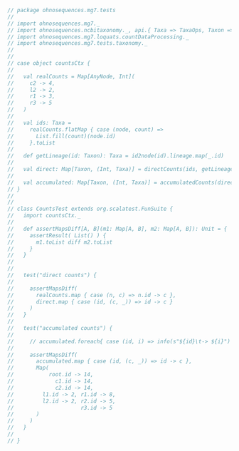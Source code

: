 
```scala
// package ohnosequences.mg7.tests
//
// import ohnosequences.mg7._
// import ohnosequences.ncbitaxonomy._, api.{ Taxa => TaxaOps, Taxon => _, _ }
// import ohnosequences.mg7.loquats.countDataProcessing._
// import ohnosequences.mg7.tests.taxonomy._
//
//
// case object countsCtx {
//
//   val realCounts = Map[AnyNode, Int](
//     c2 -> 4,
//     l2 -> 2,
//     r1 -> 3,
//     r3 -> 5
//   )
//
//   val ids: Taxa =
//     realCounts.flatMap { case (node, count) =>
//       List.fill(count)(node.id)
//     }.toList
//
//   def getLineage(id: Taxon): Taxa = id2node(id).lineage.map(_.id)
//
//   val direct: Map[Taxon, (Int, Taxa)] = directCounts(ids, getLineage)
//
//   val accumulated: Map[Taxon, (Int, Taxa)] = accumulatedCounts(direct, getLineage)
// }
//
//
// class CountsTest extends org.scalatest.FunSuite {
//   import countsCtx._
//
//   def assertMapsDiff[A, B](m1: Map[A, B], m2: Map[A, B]): Unit = {
//     assertResult( List() ) {
//       m1.toList diff m2.toList
//     }
//   }
//
//
//   test("direct counts") {
//
//     assertMapsDiff(
//       realCounts.map { case (n, c) => n.id -> c },
//       direct.map { case (id, (c, _)) => id -> c }
//     )
//   }
//
//   test("accumulated counts") {
//
//     // accumulated.foreach{ case (id, i) => info(s"${id}\t-> ${i}") }
//
//     assertMapsDiff(
//       accumulated.map { case (id, (c, _)) => id -> c },
//       Map(
//           root.id -> 14,
//             c1.id -> 14,
//             c2.id -> 14,
//         l1.id -> 2, r1.id -> 8,
//         l2.id -> 2, r2.id -> 5,
//                     r3.id -> 5
//       )
//     )
//   }
//
// }

```




[main/scala/mg7/bundles.scala]: ../../../main/scala/mg7/bundles.scala.md
[main/scala/mg7/configs.scala]: ../../../main/scala/mg7/configs.scala.md
[main/scala/mg7/csv.scala]: ../../../main/scala/mg7/csv.scala.md
[main/scala/mg7/data.scala]: ../../../main/scala/mg7/data.scala.md
[main/scala/mg7/defaults.scala]: ../../../main/scala/mg7/defaults.scala.md
[main/scala/mg7/loquats/1.flash.scala]: ../../../main/scala/mg7/loquats/1.flash.scala.md
[main/scala/mg7/loquats/2.split.scala]: ../../../main/scala/mg7/loquats/2.split.scala.md
[main/scala/mg7/loquats/3.blast.scala]: ../../../main/scala/mg7/loquats/3.blast.scala.md
[main/scala/mg7/loquats/4.assign.scala]: ../../../main/scala/mg7/loquats/4.assign.scala.md
[main/scala/mg7/loquats/5.merge.scala]: ../../../main/scala/mg7/loquats/5.merge.scala.md
[main/scala/mg7/loquats/6.count.scala]: ../../../main/scala/mg7/loquats/6.count.scala.md
[main/scala/mg7/package.scala]: ../../../main/scala/mg7/package.scala.md
[main/scala/mg7/parameters.scala]: ../../../main/scala/mg7/parameters.scala.md
[main/scala/mg7/pipeline.scala]: ../../../main/scala/mg7/pipeline.scala.md
[main/scala/mg7/referenceDB.scala]: ../../../main/scala/mg7/referenceDB.scala.md
[test/scala/mg7/counts.scala]: counts.scala.md
[test/scala/mg7/fqnames.scala]: fqnames.scala.md
[test/scala/mg7/mock/illumina.scala]: mock/illumina.scala.md
[test/scala/mg7/mock/pacbio.scala]: mock/pacbio.scala.md
[test/scala/mg7/PRJEB6592/PRJEB6592.scala]: PRJEB6592/PRJEB6592.scala.md
[test/scala/mg7/referenceDBs.scala]: referenceDBs.scala.md
[test/scala/mg7/taxonomy.scala]: taxonomy.scala.md
[test/scala/mg7/testData.scala]: testData.scala.md
[test/scala/mg7/testDefaults.scala]: testDefaults.scala.md